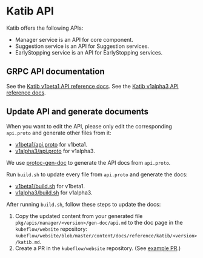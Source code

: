 # Katib API

Katib offers the following APIs:

- Manager service is an API for core component.
- Suggestion service is an API for Suggestion services.
- EarlyStopping service is an API for EarlyStopping services.

## GRPC API documentation

See the [Katib v1beta1 API reference docs](https://github.com/kubeflow/katib/blob/master/pkg/apis/manager/v1beta1/gen-doc/api.md).
See the [Katib v1alpha3 API reference docs](https://www.kubeflow.org/docs/reference/katib/).

## Update API and generate documents

When you want to edit the API, please only edit the corresponding `api.proto` and generate other files from it:

- [v1beta1/api.proto](./v1beta1/api.proto) for v1beta1.
- [v1alpha3/api.proto](./v1alpha3/api.proto) for v1alpha3.

We use [protoc-gen-doc](https://github.com/pseudomuto/protoc-gen-doc) to
generate the API docs from `api.proto`.

Run `build.sh` to update every file from `api.proto` and generate the docs:

- [v1beta1/build.sh](./v1beta1/build.sh) for v1beta1.
- [v1alpha3/build.sh](./v1alpha3/build.sh) for v1alpha3.

After running `build.sh`, follow these steps to update the docs:

1. Copy the updated content from your generated file
   `pkg/apis/manager/<version>/gen-doc/api.md` to the doc page in the
   `kubeflow/website` repository:
   `kubeflow/website/blob/master/content/docs/reference/katib/<version>/katib.md`.
1. Create a PR in the `kubeflow/website` repository.
   (See [example PR](https://github.com/kubeflow/website/pull/1531).)
